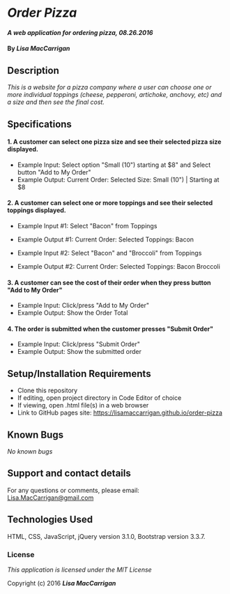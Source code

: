 # _Order Pizza_

#### _A web application for ordering pizza, 08.26.2016_

#### By _**Lisa MacCarrigan**_

## Description

_This is a website for a pizza company where a user can choose one or more individual toppings (cheese, pepperoni, artichoke, anchovy, etc) and a size and then see the final cost._

## Specifications

#### 1. A customer can select one pizza size and see their selected pizza size displayed.

* Example Input: Select option "Small (10") starting at $8" and Select button "Add to My Order"
* Example Output: Current Order:
                  Selected Size:
                  Small (10") | Starting at $8

#### 2. A customer can select one or more toppings and see their selected toppings displayed.

* Example Input #1: Select "Bacon" from Toppings
* Example Output #1: Current Order:
                  Selected Toppings:
                  Bacon

* Example Input #2: Select "Bacon" and "Broccoli" from Toppings
* Example Output #2: Current Order:
                  Selected Toppings:
                  Bacon
                  Broccoli

#### 3. A customer can see the cost of their order when they press button "Add to My Order"

* Example Input: Click/press "Add to My Order"
* Example Output: Show the Order Total

#### 4. The order is submitted when the customer presses "Submit Order"

* Example Input: Click/press "Submit Order"
* Example Output: Show the submitted order

## Setup/Installation Requirements

* Clone this repository
* If editing, open project directory in Code Editor of choice
* If viewing, open .html file(s) in a web browser
* Link to GitHub pages site: https://lisamaccarrigan.github.io/order-pizza

## Known Bugs

_No known bugs_

## Support and contact details

For any questions or comments, please email: Lisa.MacCarrigan@gmail.com

## Technologies Used

HTML, CSS, JavaScript, jQuery version 3.1.0, Bootstrap version 3.3.7.

### License

*This application is licensed under the MIT License*

Copyright (c) 2016 **_Lisa MacCarrigan_**
